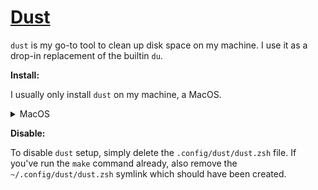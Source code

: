# [Dust](https://github.com/bootandy/dust)

`dust` is my go-to tool to clean up disk space on my machine. I use it as a drop-in replacement of
the builtin `du`.

**Install:**

I usually only install `dust` on my machine, a MacOS.

<details>
<summary>MacOS</summary>

```shell
brew install dust
```

</details>

**Disable:**

To disable `dust` setup, simply delete the `.config/dust/dust.zsh` file. If you've run the `make`
command already, also remove the `~/.config/dust/dust.zsh` symlink which should have been created.
